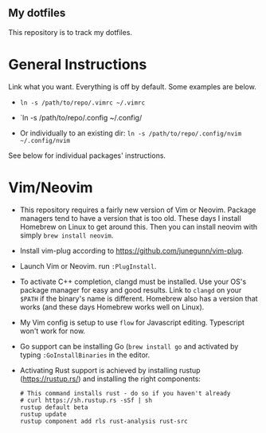 ## My dotfiles
This repository is to track my dotfiles.

# General Instructions
Link what you want. Everything is off by default. Some examples are below.

* `ln -s /path/to/repo/.vimrc ~/.vimrc`

* `ln -s /path/to/repo/.config ~/.config/

* Or individually to an existing dir: `ln -s /path/to/repo/.config/nvim ~/.config/nvim`

See below for individual packages' instructions.

# Vim/Neovim

* This repository requires a fairly new version of Vim or Neovim. Package managers tend to have a
  version that is too old. These days I install Homebrew on Linux to get around this. Then you can
  install neovim with simply `brew install neovim`.

* Install vim-plug according to https://github.com/junegunn/vim-plug.

* Launch Vim or Neovim. run `:PlugInstall`.

* To activate C++ completion, clangd must be installed. Use your OS's package manager for easy
  and good results. Link to `clangd` on your `$PATH` if the binary's name is different. Homebrew
  also has a version that works (and these days Homebrew works well on Linux).

* My Vim config is setup to use `flow` for Javascript editing. Typescript won't work for now.

* Go support can be installing Go (`brew install go` and activated by typing 
  `:GoInstallBinaries` in the editor.

* Activating Rust support is achieved by installing rustup (https://rustup.rs/) and installing 
  the right components:

  ```
  # This command installs rust - do so if you haven't already
  # curl https://sh.rustup.rs -sSf | sh
  rustup default beta
  rustup update
  rustup component add rls rust-analysis rust-src
  ```

